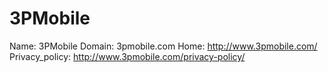 
# 3PMobile

Name: 3PMobile
Domain: 3pmobile.com
Home: http://www.3pmobile.com/
Privacy_policy: http://www.3pmobile.com/privacy-policy/
